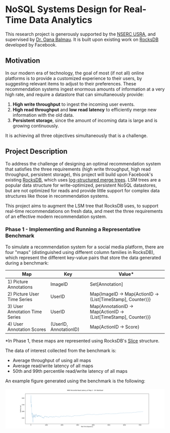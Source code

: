 # NoSQL Systems Design for Real-Time Data Analytics

This research project is generously supported by the [NSERC USRA](https://www.nserc-crsng.gc.ca/students-etudiants/ug-pc/usra-brpc_eng.asp), and supervised by [Dr. Oana Balmau](https://sites.google.com/view/oanabalmau). It is built upon existing work on [RocksDB](https://github.com/facebook/rocksdb) developed by Facebook.

## Motivation

In our modern era of technology, the goal of most (if not all) online platforms is to provide a customized experience to their users, by suggesting relevant items to adjust to their preferences. These recommendation systems ingest enormous amounts of information at a very high rate, and require a datastore that can simultaneously provide:

1. **High write throughput** to ingest the incoming user events.
2. **High read throughput** and **low read latency** to efficiently merge new information with the old data.
3. **Persistent storage**, since the amount of incoming data is large and is growing continuously.

It is achieving all three objectives simultaneously that is a challenge.

## Project Description

To address the challenge of designing an optimal recommendation system that satisfies the three requirements (high write throughput, high read throughput, persistent storage), this project will build upon Facebook's existing [RocksDB](https://github.com/facebook/rocksdb), which uses [log-structured merge trees](https://en.wikipedia.org/wiki/Log-structured_merge-tree). LSM trees are a popular data structure for write-optimized, persistent NoSQL datastores, but are not optimized for reads and provide little support for complex data structures like those in recommendation systems.

This project aims to augment the LSM tree that RocksDB uses, to support real-time recommendations on fresh data, and meet the three requirements of an effective modern recommendation system.

### Phase 1 - Implementing and Running a Representative Benchmark

To simulate a recommendation system for a social media platform, there are four "maps" (distinguished using different column families in RocksDB), which represent the different key-value pairs that store the data generated during a benchmark:

| Map                            | Key                    | Value\*                                                                    |
| ------------------------------ | ---------------------- | -------------------------------------------------------------------------- |
| 1) Picture Annotations         | ImageID                | Set[Annotation]                                                            |
| 2) Picture User Time Series    | UserID                 | Map{ImageID &#8594; Map{ActionID &#8594; (List[TimeStamp], Counter)}}      |
| 3) User Annotation Time Series | UserID                 | Map{AnnotationID &#8594; Map{ActionID &#8594; (List[TimeStamp], Counter)}} |
| 4) User Annotation Scores      | (UserID, AnnotationID) | Map{ActionID &#8594; Score}                                                |

\*In Phase 1, these maps are represented using RocksDB's [Slice](https://github.com/facebook/rocksdb/wiki/Basic-Operations#slice) structure.

The data of interest collected from the benchmark is:

- Average throughput of using all maps
- Average read/write latency of all maps
- 50th and 99th percentile read/write latency of all maps

An example figure generated using the benchmark is the following: <br><br>
![Map2 99th Percentile Figure](https://github.com/BriannHu/NSERC_Project/blob/master/figures/Map2_Read_2hr_99th_Percentile.png)
